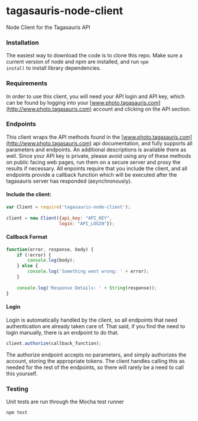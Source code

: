 # tagasauris-node-client
Node Client for the Tagasauris API

### Installation
The easiest way to download the code is to clone this repo.  Make sure a current version of node and npm are installed, and run <code>npm install</code> to install library dependencies.

### Requirements
In order to use this client, you will need your API login and API key, which can be found by logging into your [www.photo.tagasauris.com](http://www.photo.tagasauris.com) account and clicking on the API section.

### Endpoints
This client wraps the API methods found in the [www.photo.tagasauris.com](http://www.photo.tagasauris.com) api documentation, and fully supports all parameters and endpoints.  An additional descriptions is available there as well.  Since your API key is private, please avoid using any of these methods on public facing web pages, run them on a secure server and proxy the results if necessary.  All enpoints require that you include the client, and all endpoints provide a callback function which will be executed after the tagasauris server has responded (asynchronously).

#### Include the client:
```javascript
var Client = require('tagasauris-node-client');
                    
client = new Client({api_key: "API_KEY", 
                    login: "API_LOGIN"});
```

#### Callback Format
```javascript
function(error, response, body) {
    if (!error) {
        console.log(body);
    } else {
        console.log('Something went wrong: ' + error);
    }
    
    console.log('Response Details: ' + String(response));
}
```

#### Login
Login is automatically handled by the client, so all endpoints that need authentication are already taken care of.  That said, if you find the need to login manually, there is an endpoint to do that.

```javascript
client.authorize(callback_function);
```

The authorize endpoint accepts no parameters, and simply authorizes the account, storing the appropriate tokens.  The client handles calling this as needed for the rest of the endpoints, so there will rarely be a need to call this yourself.



### Testing
Unit tests are run through the Mocha test runner
```javascript
npm test
```
